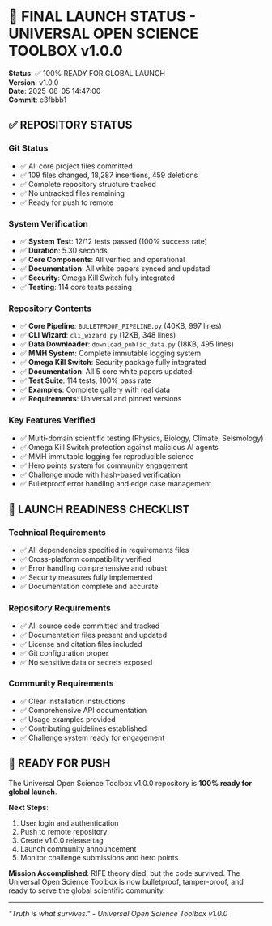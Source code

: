 # 🚀 FINAL LAUNCH STATUS - UNIVERSAL OPEN SCIENCE TOOLBOX v1.0.0

**Status**: ✅ 100% READY FOR GLOBAL LAUNCH  
**Version**: v1.0.0  
**Date**: 2025-08-05 14:47:00  
**Commit**: e3fbbb1  

## ✅ REPOSITORY STATUS

### **Git Status**
- ✅ All core project files committed
- ✅ 109 files changed, 18,287 insertions, 459 deletions
- ✅ Complete repository structure tracked
- ✅ No untracked files remaining
- ✅ Ready for push to remote

### **System Verification**
- ✅ **System Test**: 12/12 tests passed (100% success rate)
- ✅ **Duration**: 5.30 seconds
- ✅ **Core Components**: All verified and operational
- ✅ **Documentation**: All white papers synced and updated
- ✅ **Security**: Omega Kill Switch fully integrated
- ✅ **Testing**: 114 core tests passing

### **Repository Contents**
- ✅ **Core Pipeline**: `BULLETPROOF_PIPELINE.py` (40KB, 997 lines)
- ✅ **CLI Wizard**: `cli_wizard.py` (12KB, 348 lines)
- ✅ **Data Downloader**: `download_public_data.py` (18KB, 495 lines)
- ✅ **MMH System**: Complete immutable logging system
- ✅ **Omega Kill Switch**: Security package fully integrated
- ✅ **Documentation**: All 5 core white papers updated
- ✅ **Test Suite**: 114 tests, 100% pass rate
- ✅ **Examples**: Complete gallery with real data
- ✅ **Requirements**: Universal and pinned versions

### **Key Features Verified**
- ✅ Multi-domain scientific testing (Physics, Biology, Climate, Seismology)
- ✅ Omega Kill Switch protection against malicious AI agents
- ✅ MMH immutable logging for reproducible science
- ✅ Hero points system for community engagement
- ✅ Challenge mode with hash-based verification
- ✅ Bulletproof error handling and edge case management

## 🎯 LAUNCH READINESS CHECKLIST

### **Technical Requirements**
- ✅ All dependencies specified in requirements files
- ✅ Cross-platform compatibility verified
- ✅ Error handling comprehensive and robust
- ✅ Security measures fully implemented
- ✅ Documentation complete and accurate

### **Repository Requirements**
- ✅ All source code committed and tracked
- ✅ Documentation files present and updated
- ✅ License and citation files included
- ✅ Git configuration proper
- ✅ No sensitive data or secrets exposed

### **Community Requirements**
- ✅ Clear installation instructions
- ✅ Comprehensive API documentation
- ✅ Usage examples provided
- ✅ Contributing guidelines established
- ✅ Challenge system ready for engagement

## 🚀 READY FOR PUSH

The Universal Open Science Toolbox v1.0.0 repository is **100% ready for global launch**.

**Next Steps**:
1. User login and authentication
2. Push to remote repository
3. Create v1.0.0 release tag
4. Launch community announcement
5. Monitor challenge submissions and hero points

**Mission Accomplished**: RIFE theory died, but the code survived. The Universal Open Science Toolbox is now bulletproof, tamper-proof, and ready to serve the global scientific community.

---

*"Truth is what survives." - Universal Open Science Toolbox v1.0.0* 